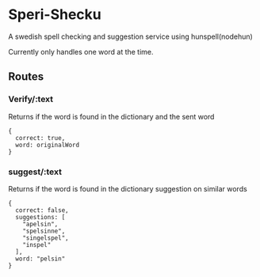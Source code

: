 # Speri-Shecku
A swedish spell checking and suggestion service using hunspell(nodehun)

Currently only handles one word at the time.

## Routes

### Verify/:text
Returns if the word is found in the dictionary and the sent word

```
{
  correct: true,
  word: originalWord
}
```

### suggest/:text
Returns if the word is found in the dictionary suggestion on similar words

```
{
  correct: false,
  suggestions: [
    "apelsin",
    "spelsinne",
    "singelspel",
    "inspel"
  ],
  word: "pelsin"
}
```
